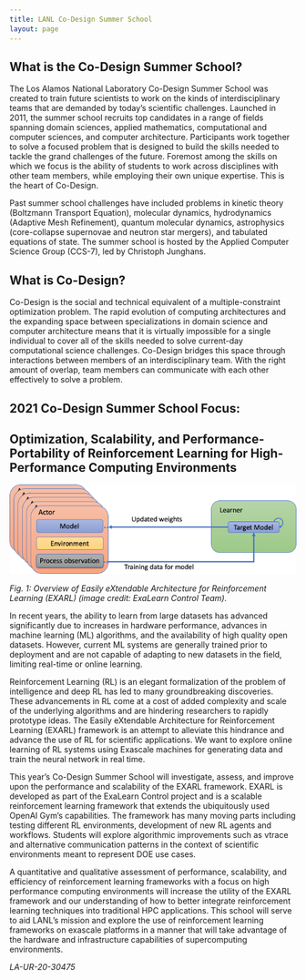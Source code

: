 ```yaml
---
title: LANL Co-Design Summer School
layout: page
---
```


## What is the Co-Design Summer School?

The Los Alamos National Laboratory Co-Design Summer School was created to train future scientists to work on the kinds of interdisciplinary teams that are demanded by today’s scientific challenges. Launched in 2011, the summer school recruits top candidates in a range of fields spanning domain sciences, applied mathematics, computational and computer sciences, and computer architecture. Participants work together to solve a focused problem that is designed to build the skills needed to tackle the grand challenges of the future. Foremost among the skills on which we focus is the ability of students to work across disciplines with other team members, while employing their own unique expertise. This is the heart of Co-Design.

Past summer school challenges have included problems in kinetic theory (Boltzmann Transport Equation), molecular dynamics, hydrodynamics (Adaptive Mesh Refinement), quantum molecular dynamics, astrophysics (core-collapse supernovae and neutron star mergers), and tabulated equations of state. The summer school is hosted by the Applied Computer Science Group (CCS-7), led by Christoph Junghans.

## What is Co-Design?

Co-Design is the social and technical equivalent of a multiple-constraint optimization problem. The rapid evolution of computing architectures and the expanding space between specializations in domain science and computer architecture means that it is virtually impossible for a single individual to cover all of the skills needed to solve current-day computational science challenges. Co-Design bridges this space through interactions between members of an interdisciplinary team. With the right amount of overlap, team members can communicate with each other effectively to solve a problem.

## 2021 Co-Design Summer School Focus:

## Optimization, Scalability, and Performance-Portability of Reinforcement Learning for High-Performance Computing Environments

![](images/EXARL_arch.png)

_Fig. 1: Overview of Easily eXtendable Architecture for Reinforcement Learning (EXARL) (image credit: ExaLearn Control Team)._

In recent years, the ability to learn from large datasets has advanced significantly due to increases in hardware performance, advances in machine learning (ML) algorithms, and the availability of high quality open datasets. However, current ML systems are generally trained prior to deployment and are not capable of adapting to new datasets in the field, limiting real-time or online learning.

Reinforcement Learning (RL) is an elegant formalization of the problem of intelligence and deep RL has led to many groundbreaking discoveries. These advancements in RL come at a cost of added complexity and scale of the underlying algorithms and are hindering researchers to rapidly prototype ideas. The Easily eXtendable Architecture for Reinforcement Learning (EXARL) framework is an attempt to alleviate this hindrance and advance the use of RL for scientific applications. We want to explore online learning of RL systems using Exascale machines for generating data and train the neural network in real time.

This year’s Co-Design Summer School will investigate, assess, and improve upon the performance and scalability of the EXARL framework. EXARL is developed as part of the ExaLearn Control project and is a scalable reinforcement learning framework that extends the ubiquitously used OpenAI Gym’s capabilities. The framework has many moving parts including testing different RL environments, development of new RL agents and workflows. Students will explore algorithmic improvements such as vtrace and alternative communication patterns in the context of scientific environments meant to represent DOE use cases.

A quantitative and qualitative assessment of performance, scalability, and efficiency of reinforcement learning frameworks with a focus on high performance computing environments will increase the utility of the EXARL framework and our understanding of how to better integrate reinforcement learning techniques into traditional HPC applications. This school will serve to aid LANL’s mission and explore the use of reinforcement learning frameworks on exascale platforms in a manner that will take advantage of the hardware and infrastructure capabilities of supercomputing environments.

_LA-UR-20-30475_
